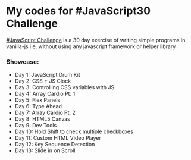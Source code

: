 # My codes for #JavaScript30 Challenge

[#JavaScript Challenge] is a 30 day exercise of writing simple programs in vanilla-js i.e. without using any javascript framework or helper library

### Showcase: 
- Day 1: JavaScript Drum Kit
- Day 2: CSS + JS Clock
- Day 3: Controlling CSS variables with JS
- Day 4: Array Cardio Pt. 1
- Day 5: Flex Panels
- Day 6: Type Ahead
- Day 7: Array Cardio Pt. 2
- Day 8: HTML5 Canvas
- Day 9: Dev Tools
- Day 10: Hold Shift to check multiple checkboxes
- Day 11: Custom HTML Video Player
- Day 12: Key Sequence Detection
- Day 13: Slide in on Scroll

[#JavaScript Challenge]: https://javascript30.com
